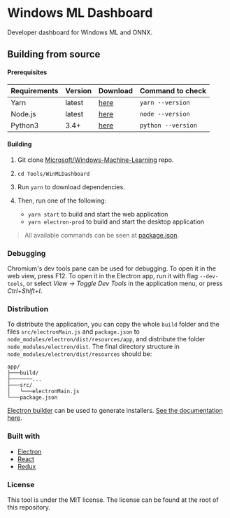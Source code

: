# Windows ML Dashboard

Developer dashboard for Windows ML and ONNX.

## Building from source

#### Prerequisites

|Requirements|Version|Download|Command to check|
|------------|-------|--------|----------------|
|Yarn        |latest |[here](https://yarnpkg.com/en/docs/install)|`yarn --version`|
|Node.js     |latest |[here](https://nodejs.org/en/)|`node --version`|
|Python3     |3.4+   |[here](https://www.python.org/)|`python --version`|

#### Building

1. Git clone [Microsoft/Windows-Machine-Learning](https://github.com/Microsoft/Windows-Machine-Learning) repo.

2. `cd Tools/WinMLDashboard`
3. Run `yarn` to download dependencies. 
4. Then, run one of the following:

    * `yarn start` to build and start the web application
    * `yarn electron-prod` to build and start the desktop application

> All available commands can be seen at [package.json](package.json).

### Debugging

Chromium's dev tools pane can be used for debugging. To open it in the web view, press F12. To open it in the Electron app, run it with flag `--dev-tools`, or select *View -> Toggle Dev Tools* in the application menu, or press *Ctrl+Shift+I*.

### Distribution

To distribute the application, you can copy the whole `build` folder and the files `src/electronMain.js` and `package.json` to `node_modules/electron/dist/resources/app`, and distribute the folder `node_modules/electron/dist`. The final directory structure in `node_modules/electron/dist/resources` should be:

```
app/
├───build/
├───────...
├───src/
│   └───electronMain.js
└───package.json
```

[Electron builder](https://github.com/electron-userland/electron-builder) can be used to generate installers. [See the documentation here](https://www.electron.build/).

### Built with

* [Electron](https://electronjs.org/)
* [React](https://reactjs.org/)
* [Redux](https://redux.js.org/)

### License

This tool is under the MIT license. The license can be found at the root of this repository.
